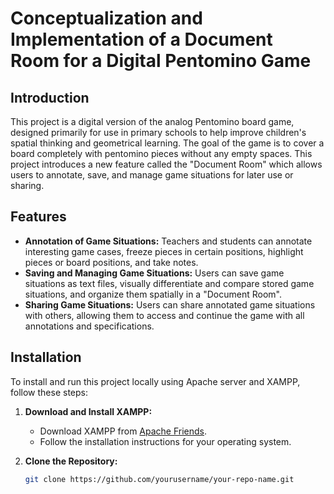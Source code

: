# Conceptualization and Implementation of a Document Room for a Digital Pentomino Game

## Introduction
This project is a digital version of the analog Pentomino board game, designed primarily for use in primary schools to help improve children's spatial thinking and geometrical learning. The goal of the game is to cover a board completely with pentomino pieces without any empty spaces. This project introduces a new feature called the "Document Room" which allows users to annotate, save, and manage game situations for later use or sharing.

## Features
- **Annotation of Game Situations:** Teachers and students can annotate interesting game cases, freeze pieces in certain positions, highlight pieces or board positions, and take notes.
- **Saving and Managing Game Situations:** Users can save game situations as text files, visually differentiate and compare stored game situations, and organize them spatially in a "Document Room".
- **Sharing Game Situations:** Users can share annotated game situations with others, allowing them to access and continue the game with all annotations and specifications.

## Installation
To install and run this project locally using Apache server and XAMPP, follow these steps:

1. **Download and Install XAMPP:**
   - Download XAMPP from [Apache Friends](https://www.apachefriends.org/index.html).
   - Follow the installation instructions for your operating system.

2. **Clone the Repository:**
   ```bash
   git clone https://github.com/yourusername/your-repo-name.git
